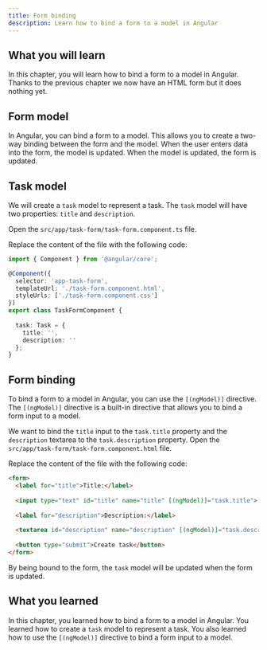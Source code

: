 ```yaml
---
title: Form binding
description: Learn how to bind a form to a model in Angular
---
```


## What you will learn

In this chapter, you will learn how to bind a form to a model in Angular.
Thanks to the previous chapter we now have an HTML form but it does nothing yet.

## Form model

In Angular, you can bind a form to a model. This allows you to create a two-way binding between the form and the model. When the user enters data into the form, the model is updated. When the model is updated, the form is updated.

## Task model

We will create a `task` model to represent a task. The `task` model will have two properties: `title` and `description`.

Open the `src/app/task-form/task-form.component.ts` file.

Replace the content of the file with the following code:

```typescript ins={"Add the task model with empty values": 9-13}
import { Component } from '@angular/core';

@Component({
  selector: 'app-task-form',
  templateUrl: './task-form.component.html',
  styleUrls: ['./task-form.component.css']
})
export class TaskFormComponent {
    
  task: Task = {
    title: '',
    description: ''
  };
}
```

## Form binding

To bind a form to a model in Angular, you can use the `[(ngModel)]` directive.
The `[(ngModel)]` directive is a built-in directive that allows you to bind a form input to a model.

We want to bind the `title` input to the `task.title` property and the `description` textarea to the `task.description` property.
Open the `src/app/task-form/task-form.component.html` file.

Replace the content of the file with the following code:

```html ins={"Bind the title with the ngModel directive": 3-4} ins={"Bind the description with the ngModel directive": 7-8}
<form>
  <label for="title">Title:</label>
    
  <input type="text" id="title" name="title" [(ngModel)]="task.title">
    
  <label for="description">Description:</label>
    
  <textarea id="description" name="description" [(ngModel)]="task.description"></textarea>
  
  <button type="submit">Create task</button>
</form>
```

By being bound to the form, the `task` model will be updated when the form is updated.

## What you learned

In this chapter, you learned how to bind a form to a model in Angular. You learned how to create a `task` model to represent a task. You also learned how to use the `[(ngModel)]` directive to bind a form input to a model.
